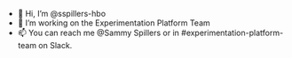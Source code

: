- 👋 Hi, I’m @sspillers-hbo
- 👀 I’m working on the Experimentation Platform Team
- 📫 You can reach me @Sammy Spillers or in #experimentation-platform-team on Slack.

<!---
sspillers-hbo/sspillers-hbo is a ✨ special ✨ repository because its `README.md` (this file) appears on your GitHub profile.
You can click the Preview link to take a look at your changes.
--->
